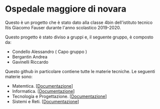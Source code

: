 # Ospedale maggiore di novara
Questo è un progetto che è stato dato alla classe 4bin dell'istituto tecnico Itis Giacomo Fauser durante l'anno scolastico 2019-2020.

Questo progetto è stato diviso a gruppi e, il seguente gruppo, è composto da:
- Condello Alessandro ( Capo gruppo )
- Bergantin Andrea
- Gavinelli Riccardo

Questo github in particolare contiene tutte le materie tecniche.
Le seguenti materie sono:
- Matemtica. [[Documentazione](https://docs.google.com/document/d/1pRlFDNf-iGuelvOpe22TChKO5RjTi4hcuYVScjL0ZIo/edit?usp=sharing "Documentazione")]
- Informatica. [[Documentazione](https://docs.google.com/document/d/1talmmJP6rxpRG2mxisjN6_oXfGmUnYoYJUbxgF7NX5w/edit?usp=sharing "Documentazione")]
- Tecnologia e Progettazione. [[Documentazione](https://docs.google.com/document/d/1jUr_udHl5h6MnjP2k8Hmi-IGN6g_kUDOjfuIGVQjg2E/edit?usp=sharing "Documentazione")]
- Sistemi e Reti. [[Documentazione](https://docs.google.com/document/d/1AhlKRTFA85sHCdi5PEQYRiiCS_9op8Zt3vV0iul3OQs/edit?usp=sharing "Documentazione")]
